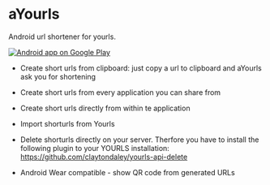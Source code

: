 # aYourls

Android url shortener for yourls.

[<img alt="Android app on Google Play" src="https://developer.android.com/images/brand/en_app_rgb_wo_60.png" />](http://url.bunteban.de/ayourlsapp)

- Create short urls from clipboard: just copy a url to clipboard and aYourls ask you for shortening
- Create short urls from every application you can share from
- Create short urls directly from within te application

- Import shorturls from Yourls

- Delete shorturls directly on your server. Therfore you have to install the following plugin to your YOURLS installation: https://github.com/claytondaley/yourls-api-delete

- Android Wear compatible - show QR code from generated URLs